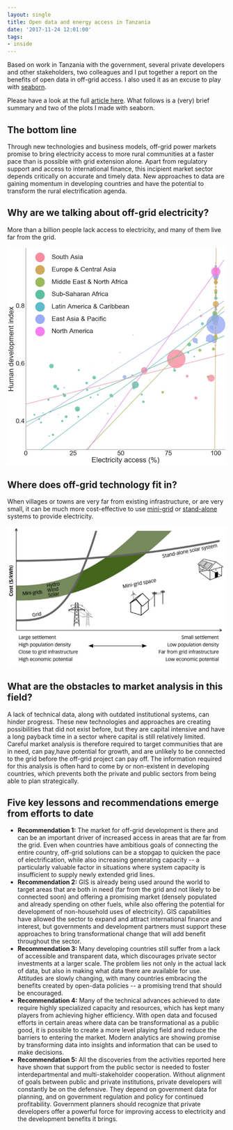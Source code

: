 ```yaml
---
layout: single
title: Open data and energy access in Tanzania
date: '2017-11-24 12:01:00'
tags:
- inside
---
```


Based on work in Tanzania with the government, several private developers and other stakeholders, two colleagues and I put together a report on the benefits of open data in off-grid access. I also used it as an excuse to play with [seaborn](http://seaborn.pydata.org/).

Please have a look at the full [article here](https://openknowledge.worldbank.org/bitstream/handle/10986/28622/120678-BRI-PUBLIC-24-10-2017-14-33-7-LWLJFinOKR.pdf?sequence=1&isAllowed=y). What follows is a (very) brief summary and two of the plots I made with seaborn.

## The bottom line
Through new technologies and business models, off-grid power markets promise to bring electricity access to more rural communities at a faster pace than is possible with grid extension alone. Apart from regulatory support and access to international finance, this incipient market sector depends critically on accurate and timely data. New approaches to data are gaining momentum in developing countries and have the potential to transform the rural electrification agenda.

## Why are we talking about off-grid electricity?
More than a billion people lack access to electricity, and many of them live far from the grid.

![Access-HDI][open1]

## Where does off-grid technology fit in?
When villages or towns are very far from existing infrastructure, or are very small, it can be much more cost-effective to use [mini-grid](https://energypedia.info/wiki/Mini_Grids) or [stand-alone](https://energypedia.info/wiki/Solar_Home_Systems_(SHS)) systems to provide electricity.

![SHS-MG-Grid][open2]

## What are the obstacles to market analysis in this field?
A lack of technical data, along with outdated institutional systems, can hinder progress. These new technologies and approaches are creating possibilities that did not exist before, but they are capital intensive and have a long payback time in a sector where capital is still relatively limited. Careful market analysis is therefore required to target communities that are in need, can pay,have potential for growth, and are unlikely to be connected to the grid before the off-grid project can pay off. The information required for this analysis is often hard to come by or non-existent in developing countries, which prevents both the private and public sectors from being able to plan strategically.

## Five key lessons and recommendations emerge from efforts to date
 * **Recommendation 1:** The market for off-grid development is there and can be an important driver of increased access in areas that are far from the grid. Even when countries have ambitious goals of connecting the entire country, off-grid solutions can be a stopgap to quicken the pace of electrification, while also increasing generating capacity -- a particularly valuable factor in situations where system capacity is insufficient to supply newly extended grid lines.
 * **Recommendation 2:** GIS is already being used around the world to target areas that are both in need (far from the grid and not likely to be connected soon) and offering a promising market (densely populated and already spending on other fuels, while also offering the potential for development of non-household uses of electricity). GIS capabilities have allowed the sector to expand and attract international finance and interest, but governments and development partners must support these approaches to bring transformational change that will add benefit throughout the sector.
 * **Recommendation 3:** Many developing countries still suffer from a lack of accessible and transparent data, which discourages private sector investments at a larger scale. The problem lies not only in the actual lack of data, but   also in making what data there are available for use. Attitudes are slowly changing, with many countries embracing the benefits created by open-data policies -- a promising trend that should be encouraged.
 * **Recommendation 4:** Many of the technical advances achieved to date require highly specialized capacity and resources, which has kept many players from achieving higher efficiency. With open data and focused efforts in certain areas where data can be transformational as a public good, it is possible to   create a more level playing field and reduce the barriers to entering the market. Modern analytics are showing promise by transforming data into   insights and information that can be used to make decisions.
 * **Recommendation 5:** All the discoveries from the activities reported here have shown that support from the public sector is needed to foster interdepartmental and multi-stakeholder cooperation. Without alignment of goals between public and private institutions, private developers will constantly be on the defensive. They depend on government data for planning, and on government regulation and policy for continued profitability. Government planners should recognize that private developers offer a powerful force for improving access to electricity and the development benefits it brings.

[open1]: /assets/images/2017/open1.png
[open2]: /assets/images/2017/open2.png